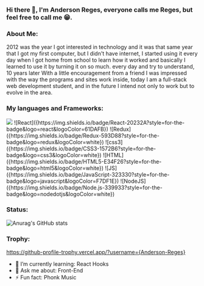 ### Hi there 👋, I'm Anderson Reges, everyone calls me Reges, but feel free to call me 😁.

### About Me:

2012 was the year I got interested in technology and it was that same year that I got my first computer, but I didn't have internet, I started using it every day when I got home from school to learn how it worked and basically I learned to use it by turning it on so much. every day and try to understand, 10 years later With a little encouragement from a friend I was impressed with the way the programs and sites work inside, today I am a full-stack web development student, and in the future I intend not only to work but to evolve in the area.

### My languages and Frameworks:

<img src="{https://img.shields.io/badge/Jest-C21325?style=for-the-badge&logo=jest&logoColor=white}" />
![React]({https://img.shields.io/badge/React-20232A?style=for-the-badge&logo=react&logoColor=61DAFB})
![Redux]({https://img.shields.io/badge/Redux-593D88?style=for-the-badge&logo=redux&logoColor=white})
![css3]({https://img.shields.io/badge/CSS3-1572B6?style=for-the-badge&logo=css3&logoColor=white})
![HTML]({https://img.shields.io/badge/HTML5-E34F26?style=for-the-badge&logo=html5&logoColor=white})
![JS]({https://img.shields.io/badge/JavaScript-323330?style=for-the-badge&logo=javascript&logoColor=F7DF1E})
![NodeJS]({https://img.shields.io/badge/Node.js-339933?style=for-the-badge&logo=nodedotjs&logoColor=white})
  
### Status:

![Anurag's GitHub stats](https://github-readme-stats.vercel.app/api?username=Andeson-Reges&show_icons=true&theme=dark)

### Trophy:

  https://github-profile-trophy.vercel.app/?username={Anderson-Reges}

- 🌱 I’m currently learning: React Hooks
- 💬 Ask me about: Front-End
- ⚡ Fun fact: Phonk Music
